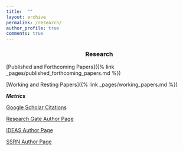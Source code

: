 ```yaml
---
title:  ""
layout: archive
permalink: /research/
author_profile: true
comments: true
---
```

<center>

<h3>Research</h3>

</center>

[Published and Forthcoming Papers]({% link _pages/published_forthcoming_papers.md %})

[Working and Resting Papers]({% link _pages/working_papers.md %})

***Metrics***

[Google Scholar Citations](https://scholar.google.com/citations?user=oLVUyHAAAAAJ&hl=en)

[Research Gate Author Page](https://www.researchgate.net/profile/Jeremy-Piger)

[IDEAS Author Page](https://ideas.repec.org/e/ppi14.html)

[SSRN Author Page](https://papers.ssrn.com/sol3/cf_dev/AbsByAuth.cfm?per_id=249914)
